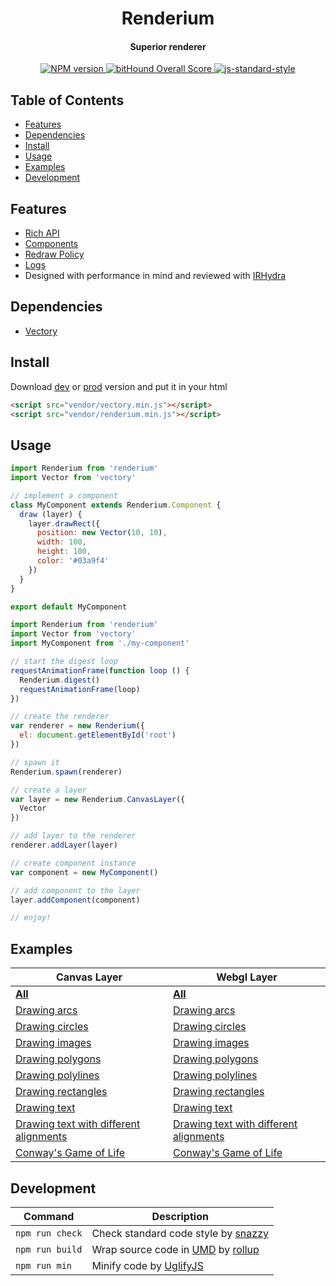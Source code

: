 <h1 align="center">Renderium</h1>
<h4 align="center">Superior renderer</h4>

<p align="center">
  <a href="https://www.npmjs.com/package/renderium" target="_blank">
    <img src="https://img.shields.io/npm/v/renderium.svg" alt="NPM version" target="_blank"></img>
  </a>
  <a href="https://www.bithound.io/github/broadsw0rd/renderium">
    <img src="https://www.bithound.io/github/broadsw0rd/renderium/badges/score.svg" alt="bitHound Overall Score"/>
  </a>
  <a href="https://github.com/feross/standard" target="_blank">
    <img src="https://img.shields.io/badge/code%20style-standard-brightgreen.svg?style=flat" alt="js-standard-style"/>
  </a>
</p>

## Table of Contents

- [Features](#features)
- [Dependencies](#dependencies)
- [Install](#install)
- [Usage](#usage)
- [Examples](#examples)
- [Development](#development)

## Features

- [Rich API](https://github.com/broadsw0rd/renderium/wiki/API)
- [Components](https://github.com/broadsw0rd/renderium/wiki/Components)
- [Redraw Policy](https://github.com/broadsw0rd/renderium/wiki/Redraw-Policy)
- [Logs](https://github.com/broadsw0rd/renderium/wiki/Logs)
- Designed with performance in mind and reviewed with [IRHydra](http://mrale.ph/irhydra/2/)

## Dependencies

- [Vectory](https://www.npmjs.com/package/vectory)

## Install

Download [dev](https://rawgit.com/broadsw0rd/renderium/master/dist/renderium.js) or [prod](https://rawgit.com/broadsw0rd/renderium/master/dist/renderium.min.js) version and put it in your html

```html
<script src="vendor/vectory.min.js"></script>
<script src="vendor/renderium.min.js"></script>
```

## Usage

```js
import Renderium from 'renderium'
import Vector from 'vectory'

// implement a component
class MyComponent extends Renderium.Component {
  draw (layer) {
    layer.drawRect({
      position: new Vector(10, 10),
      width: 100,
      height: 100,
      color: '#03a9f4'
    })
  }
}

export default MyComponent
```

```js
import Renderium from 'renderium'
import Vector from 'vectory'
import MyComponent from './my-component'

// start the digest loop
requestAnimationFrame(function loop () {
  Renderium.digest()
  requestAnimationFrame(loop)
})

// create the renderer
var renderer = new Renderium({
  el: document.getElementById('root')
})

// spawn it
Renderium.spawn(renderer)

// create a layer
var layer = new Renderium.CanvasLayer({
  Vector
})

// add layer to the renderer
renderer.addLayer(layer)

// create component instance
var component = new MyComponent()

// add component to the layer
layer.addComponent(component)

// enjoy!
```

## Examples

Canvas Layer | Webgl Layer
------- | -------
**[All](http://codepen.io/collection/AEydae/)** | **[All](http://codepen.io/collection/XMjQrb/)**
[Drawing arcs](http://codepen.io/broadsw0rd/pen/amyjmZ) | [Drawing arcs](http://codepen.io/broadsw0rd/pen/XMJeOd)
[Drawing circles](http://codepen.io/broadsw0rd/pen/xEXNkP) | [Drawing circles](http://codepen.io/broadsw0rd/pen/LWEzqL)
[Drawing images](http://codepen.io/broadsw0rd/pen/zKPOKd) | [Drawing images](http://codepen.io/broadsw0rd/pen/ZeYXPG)
[Drawing polygons](http://codepen.io/broadsw0rd/pen/NRBJpB) | [Drawing polygons](http://codepen.io/broadsw0rd/pen/JWorzW)
[Drawing polylines](http://codepen.io/broadsw0rd/pen/amjrKN) | [Drawing polylines](http://codepen.io/broadsw0rd/pen/ryaGbe)
[Drawing rectangles](http://codepen.io/broadsw0rd/pen/VKGZRq) | [Drawing rectangles](http://codepen.io/broadsw0rd/pen/LWEzvj)
[Drawing text](http://codepen.io/broadsw0rd/pen/ozPbRa) | [Drawing text](http://codepen.io/broadsw0rd/pen/PpwJgy)
[Drawing text with different alignments](http://codepen.io/broadsw0rd/pen/LRkoqJ) | [Drawing text with different alignments](http://codepen.io/broadsw0rd/pen/ygqMad)
[Conway's Game of Life](http://codepen.io/broadsw0rd/pen/KgJrLy) | [Conway's Game of Life](http://codepen.io/broadsw0rd/pen/jBEGRg)

## Development

Command | Description
------- | -----------
`npm run check` | Check standard code style by [snazzy](https://www.npmjs.com/package/snazzy)
`npm run build` | Wrap source code in [UMD](https://github.com/umdjs/umd) by [rollup](http://rollupjs.org/)
`npm run min` | Minify code by [UglifyJS](https://github.com/mishoo/UglifyJS)
